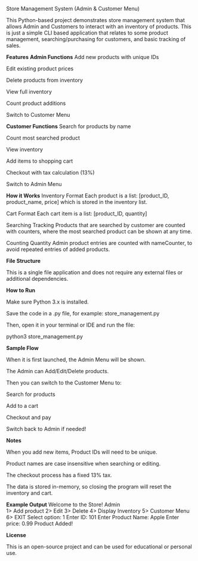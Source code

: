 Store Management System (Admin & Customer Menu)

This Python-based project demonstrates store management system that allows Admin and Customers to interact with an inventory of products. This is just a simple CLI based application that relates to some product management, searching/purchasing for customers, and basic tracking of sales.


**Features**
**Admin Functions**
Add new products with unique IDs

Edit existing product prices

Delete products from inventory

View full inventory

Count product additions

Switch to Customer Menu

**Customer Functions**
Search for products by name

Count most searched product

View inventory

Add items to shopping cart

Checkout with tax calculation (13%)

Switch to Admin Menu

**How it Works**
Inventory Format
Each product is a list:
[product_ID, product_name, price]
which is stored in the inventory list.

Cart Format
Each cart item is a list:
[product_ID, quantity]

Searching Tracking
Products that are searched by customer are counted with counters, where the most searched product can be shown at any time.

Counting Quantity
Admin product entries are counted with nameCounter, to avoid repeated entries of added products.  

**File Structure**

This is a single file application and does not require any external files or additional dependencies.

**How to Run**

Make sure Python 3.x is installed.

Save the code in a .py file, for example:
store_management.py

Then, open it in your terminal or IDE and run the file:

python3 store_management.py

**Sample Flow**

When it is first launched, the Admin Menu will be shown.

The Admin can Add/Edit/Delete products.

Then you can switch to the Customer Menu to:

Search for products

Add to a cart

Checkout and pay

Switch back to Admin if needed!

**Notes**

When you add new items, Product IDs will need to be unique.

Product names are case insensitive when searching or editing.

The checkout process has a fixed 13% tax.

The data is stored in-memory, so closing the program will reset the inventory and cart.

**Example Output**
Welcome to the Store!
    Admin    
1> Add product
2> Edit
3> Delete
4> Display Inventory
5> Customer Menu
6> EXIT
Select option: 1
Enter ID: 101
Enter Product Name: Apple
Enter price: 0.99
Product Added!

**License**

This is an open-source project and can be used for educational or personal use.
